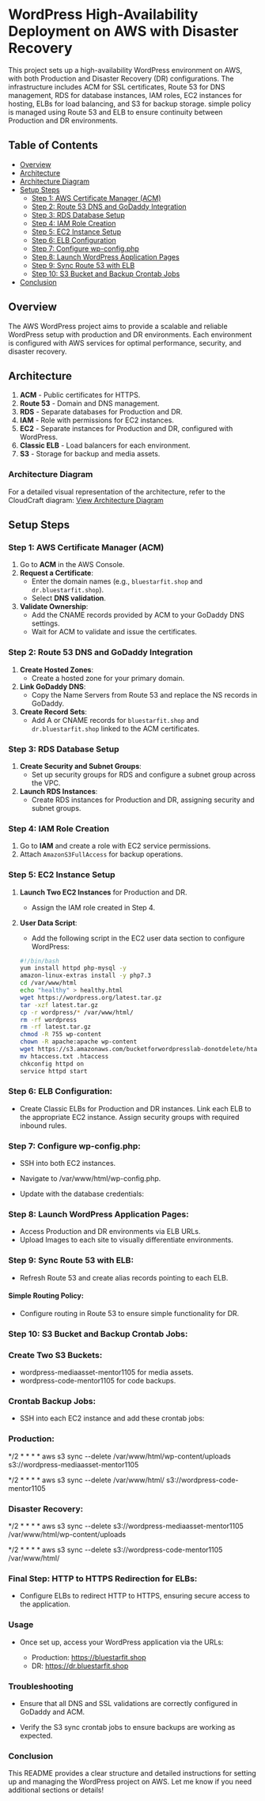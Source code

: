 # WordPress High-Availability Deployment on AWS with Disaster Recovery

This project sets up a high-availability WordPress environment on AWS, with both Production and Disaster Recovery (DR) configurations. The infrastructure includes ACM for SSL certificates, Route 53 for DNS management, RDS for database instances, IAM roles, EC2 instances for hosting, ELBs for load balancing, and S3 for backup storage. simple policy is managed using Route 53 and ELB to ensure continuity between Production and DR environments.

## Table of Contents

- [Overview](#over-view)
- [Architecture](#-architecture)
- [Architecture Diagram](#Architecture-Diagram)
- [Setup Steps](#setup--steps)
  - [Step 1: AWS Certificate Manager (ACM)](#step--1-aws-certificate-manager-acm)
  - [Step 2: Route 53 DNS and GoDaddy Integration](#step--2-route-53-dns-and-godaddy-integration)
  - [Step 3: RDS Database Setup](#step-3-rds-database--setup)
  - [Step 4: IAM Role Creation](#step-4-iam-role--creation)
  - [Step 5: EC2 Instance Setup](#step-5-ec2--instance-setup)
  - [Step 6: ELB Configuration](#step-6--elb-configuration)
  - [Step 7: Configure wp-config.php](#step--7-configure-wp-configphp)
  - [Step 8: Launch WordPress Application Pages](#step--8-launch-wordpress-application-pages)
  - [Step 9: Sync Route 53 with ELB](#step-9-sync-route--53-with-elb)
  - [Step 10: S3 Bucket and Backup Crontab Jobs](#step-10--s3-bucket-and-backup-crontab-jobs)
- [Conclusion](#conclusion)



## Overview

The AWS WordPress project aims to provide a scalable and reliable WordPress setup with production and DR environments. Each environment is configured with AWS services for optimal performance, security, and disaster recovery.

## Architecture

1. **ACM** - Public certificates for HTTPS.
2. **Route 53** - Domain and DNS management.
3. **RDS** - Separate databases for Production and DR.
4. **IAM** - Role with permissions for EC2 instances.
5. **EC2** - Separate instances for Production and DR, configured with WordPress.
6. **Classic ELB** - Load balancers for each environment.
7. **S3** - Storage for backup and media assets.

### Architecture Diagram

For a detailed visual representation of the architecture, refer to the CloudCraft diagram: [View Architecture Diagram](https://app.cloudcraft.co/view/a99eb38e-934c-4653-8cc9-e8d7a8a1f942?key=23bc7cd1-98a7-4ed6-97a9-8948312ed555)


## Setup Steps

### Step 1: AWS Certificate Manager (ACM)

1. Go to **ACM** in the AWS Console.
2. **Request a Certificate**:
   - Enter the domain names (e.g., `bluestarfit.shop` and `dr.bluestarfit.shop`).
   - Select **DNS validation**.
3. **Validate Ownership**:
   - Add the CNAME records provided by ACM to your GoDaddy DNS settings.
   - Wait for ACM to validate and issue the certificates.

### Step 2: Route 53 DNS and GoDaddy Integration

1. **Create Hosted Zones**:
   - Create a hosted zone for your primary domain.
2. **Link GoDaddy DNS**:
   - Copy the Name Servers from Route 53 and replace the NS records in GoDaddy.
3. **Create Record Sets**:
   - Add A or CNAME records for `bluestarfit.shop` and `dr.bluestarfit.shop` linked to the ACM certificates.

### Step 3: RDS Database Setup

1. **Create Security and Subnet Groups**:
   - Set up security groups for RDS and configure a subnet group across the VPC.
2. **Launch RDS Instances**:
   - Create RDS instances for Production and DR, assigning security and subnet groups.

### Step 4: IAM Role Creation

1. Go to **IAM** and create a role with EC2 service permissions.
2. Attach `AmazonS3FullAccess` for backup operations.

### Step 5: EC2 Instance Setup

1. **Launch Two EC2 Instances** for Production and DR.
   - Assign the IAM role created in Step 4.
2. **User Data Script**:
   - Add the following script in the EC2 user data section to configure WordPress:

   ```bash
   #!/bin/bash
   yum install httpd php-mysql -y
   amazon-linux-extras install -y php7.3
   cd /var/www/html
   echo "healthy" > healthy.html
   wget https://wordpress.org/latest.tar.gz
   tar -xzf latest.tar.gz
   cp -r wordpress/* /var/www/html/
   rm -rf wordpress
   rm -rf latest.tar.gz
   chmod -R 755 wp-content
   chown -R apache:apache wp-content
   wget https://s3.amazonaws.com/bucketforwordpresslab-donotdelete/htaccess.txt
   mv htaccess.txt .htaccess
   chkconfig httpd on
   service httpd start


### Step 6: ELB Configuration:

  - Create Classic ELBs for Production and DR instances.
Link each ELB to the appropriate EC2 instance.
Assign security groups with required inbound rules.


### Step 7: Configure wp-config.php:
 
 - SSH into both EC2 instances.

 - Navigate to /var/www/html/wp-config.php.

 - Update with the database credentials:
 


### Step 8: Launch WordPress Application Pages:

 - Access Production and DR environments via ELB URLs.
 - Upload Images to each site to visually differentiate environments.

   
### Step 9: Sync Route 53 with ELB:

- Refresh Route 53 and create alias records pointing to each ELB.
#### Simple Routing Policy:
 - Configure routing in Route 53 to ensure simple functionality for DR.

   
### Step 10: S3 Bucket and Backup Crontab Jobs:
### Create Two S3 Buckets:

- wordpress-mediaasset-mentor1105 for media assets.
- wordpress-code-mentor1105 for code backups.
  
### Crontab Backup Jobs:

- SSH into each EC2 instance and add these crontab jobs:
### Production:

*/2 * * * * aws s3 sync --delete /var/www/html/wp-content/uploads s3://wordpress-mediaasset-mentor1105

*/2 * * * * aws s3 sync --delete /var/www/html/ s3://wordpress-code-mentor1105

### Disaster Recovery:

*/2 * * * * aws s3 sync --delete s3://wordpress-mediaasset-mentor1105 /var/www/html/wp-content/uploads

*/2 * * * * aws s3 sync --delete s3://wordpress-code-mentor1105 /var/www/html/


### Final Step: HTTP to HTTPS Redirection for ELBs:

- Configure ELBs to redirect HTTP to HTTPS, ensuring secure access to the application.
### Usage

- Once set up, access your WordPress application via the URLs:

     - Production: https://bluestarfit.shop
     - DR: https://dr.bluestarfit.shop
 
       
### Troubleshooting

- Ensure that all DNS and SSL validations are correctly configured in GoDaddy and ACM.
  
- Verify the S3 sync crontab jobs to ensure backups are working as expected.

### Conclusion

This README provides a clear structure and detailed instructions for setting up and managing the WordPress project on AWS. Let me know if you need additional sections or details!


